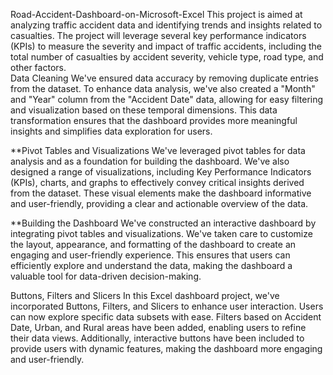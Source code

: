  Road-Accident-Dashboard-on-Microsoft-Excel
This project is aimed at analyzing traffic accident data and identifying trends and insights related to casualties. The project will leverage several key performance indicators (KPIs) to measure the severity and impact of traffic accidents, including the total number of casualties by accident severity, vehicle type, road type, and other factors.  
Data Cleaning
We've ensured data accuracy by removing duplicate entries from the dataset. To enhance data analysis, we've also created a "Month" and "Year" column from the "Accident Date" data, allowing for easy filtering and visualization based on these temporal dimensions. This data transformation ensures that the dashboard provides more meaningful insights and simplifies data exploration for users.

**Pivot Tables and Visualizations
We've leveraged pivot tables for data analysis and as a foundation for building the dashboard. We've also designed a range of visualizations, including Key Performance Indicators (KPIs), charts, and graphs to effectively convey critical insights derived from the dataset. These visual elements make the dashboard informative and user-friendly, providing a clear and actionable overview of the data.

**Building the Dashboard
We've constructed an interactive dashboard by integrating pivot tables and visualizations. We've taken care to customize the layout, appearance, and formatting of the dashboard to create an engaging and user-friendly experience. This ensures that users can efficiently explore and understand the data, making the dashboard a valuable tool for data-driven decision-making.

Buttons, Filters and Slicers
In this Excel dashboard project, we've incorporated Buttons, Filters, and Slicers to enhance user interaction. Users can now explore specific data subsets with ease. Filters based on Accident Date, Urban, and Rural areas have been added, enabling users to refine their data views. Additionally, interactive buttons have been included to provide users with dynamic features, making the dashboard more engaging and user-friendly.

